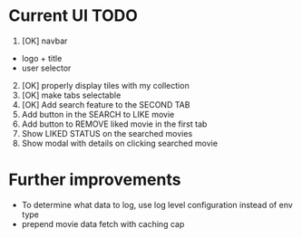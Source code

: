 # Current UI TODO
1. [OK] navbar
 - logo + title
 - user selector
2. [OK] properly display tiles with my collection
3. [OK] make tabs selectable
4. [OK] Add search feature to the SECOND TAB
5. Add button in the SEARCH to LIKE movie
6. Add button to REMOVE liked movie in the first tab
7. Show LIKED STATUS on the searched movies
8. Show modal with details on clicking searched movie


# Further improvements

- To determine what data to log, use log level configuration instead of env type
- prepend movie data fetch with caching cap

